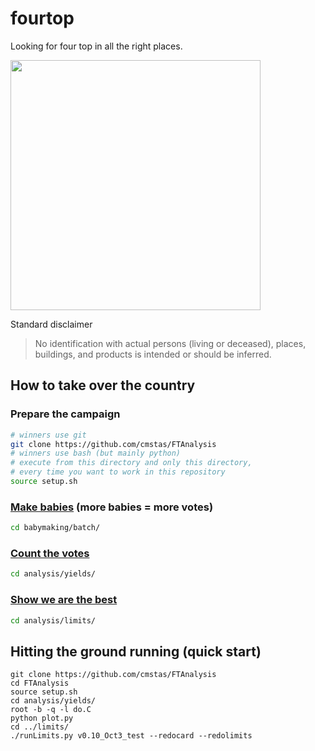 # fourtop
Looking for four top in all the right places.

<img src="http://i.imgur.com/k2FvE22.png" width="400">

Standard disclaimer
> No identification with actual persons (living or deceased),
> places, buildings, and products is intended or should be inferred.

## How to take over the country
### Prepare the campaign
```bash
# winners use git
git clone https://github.com/cmstas/FTAnalysis
# winners use bash (but mainly python)
# execute from this directory and only this directory,
# every time you want to work in this repository
source setup.sh
```

### [Make babies](babymaking/batch/) (more babies = more votes)
```bash
cd babymaking/batch/
```

### [Count the votes](analysis/yields/)
```bash
cd analysis/yields/
```

### [Show we are the best](analysis/limits/)
```bash
cd analysis/limits/
```

## Hitting the ground running (quick start)
```
git clone https://github.com/cmstas/FTAnalysis
cd FTAnalysis
source setup.sh
cd analysis/yields/
root -b -q -l do.C
python plot.py
cd ../limits/
./runLimits.py v0.10_Oct3_test --redocard --redolimits
```
